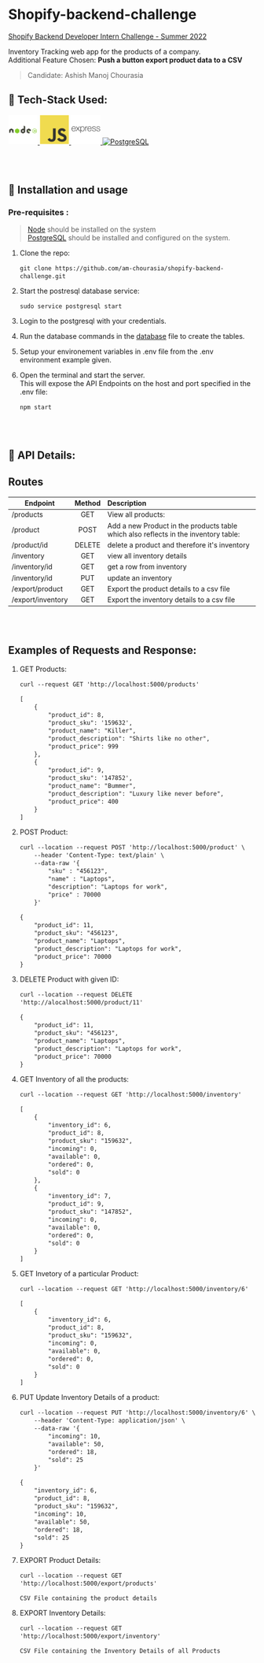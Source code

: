 # Shopify-backend-challenge

[Shopify Backend Developer Intern Challenge - Summer 2022](https://docs.google.com/document/d/1z9LZ_kZBUbg-O2MhZVVSqTmvDko5IJWHtuFmIu_Xg1A/edit#)

Inventory Tracking web app for the products of a company.
</br>
Additional Feature Chosen: **Push a button export product data to a CSV**

> Candidate: Ashish Manoj Chourasia

## 📜 Tech-Stack Used:

<p> 
  <a href="https://nodejs.org" target="_blank"> 
  <img src="https://raw.githubusercontent.com/devicons/devicon/master/icons/nodejs/nodejs-original-wordmark.svg" alt="nodejs" width="60" height="60"/> 
  </a> 
  <a href="https://developer.mozilla.org/en-US/docs/Web/JavaScript" target="_blank"> 
  <img src="https://raw.githubusercontent.com/devicons/devicon/master/icons/javascript/javascript-original.svg" alt="javascript" width="60" height="60"/> 
  </a> 
  <a href="https://expressjs.com" target="_blank"> 
  <img src="https://raw.githubusercontent.com/devicons/devicon/master/icons/express/express-original-wordmark.svg" alt="express" width="60" height="60"/> 
  </a> 
  <a href="https://www.postgresql.org/" target="_blank">
  <img src="https://cdn.jsdelivr.net/gh/devicons/devicon/icons/postgresql/postgresql-original-wordmark.svg" alt="PostgreSQL" width="60" height="60"/>
  </a>
</p>

</br>
</br>

## 💾 Installation and usage

### Pre-requisites :

> [Node](https://nodejs.org) should be installed on the system \
> [PostgreSQL](https://www.postgresql.org/) should be installed and configured on the system.

1. Clone the repo:

   ```
   git clone https://github.com/am-chourasia/shopify-backend-challenge.git
   ```

2. Start the postresql database service:
   ```
   sudo service postgresql start
   ```
3. Login to the postgresql with your credentials.
4. Run the database commands in the [database](/database.sql) file to create the tables.
5. Setup your environement variables in .env file from the .env environment example given.
6. Open the terminal and start the server. \
   This will expose the API Endpoints on the host and port specified in the .env file:
   ```
   npm start
   ```

</br>
</br>

## 💽 API Details:

## Routes

| Endpoint          | Method | Description                                                                         |
| ----------------- | :----: | :---------------------------------------------------------------------------------- |
| /products         |  GET   | View all products:                                                                  |
| /product          |  POST  | Add a new Product in the products table which also reflects in the inventory table: |
| /product/id       | DELETE | delete a product and therefore it's inventory                                       |
| /inventory        |  GET   | view all inventory details                                                          |
| /inventory/id     |  GET   | get a row from inventory                                                            |
| /inventory/id     |  PUT   | update an inventory                                                                 |
| /export/product   |  GET   | Export the product details to a csv file                                            |
| /export/inventory |  GET   | Export the inventory details to a csv file                                          |

</br>
</br>

## Examples of Requests and Response:

1.  GET Products:

    ```
    curl --request GET 'http://localhost:5000/products'
    ```

    ```
    [
        {
            "product_id": 8,
            "product_sku": '159632',
            "product_name": "Killer",
            "product_description": "Shirts like no other",
            "product_price": 999
        },
        {
            "product_id": 9,
            "product_sku": '147852',
            "product_name": "Bummer",
            "product_description": "Luxury like never before",
            "product_price": 400
        }
    ]
    ```

2.  POST Product:

    ```
    curl --location --request POST 'http://localhost:5000/product' \
        --header 'Content-Type: text/plain' \
        --data-raw '{
            "sku" : "456123",
            "name" : "Laptops",
            "description": "Laptops for work",
            "price" : 70000
        }'
    ```

    ```
    {
        "product_id": 11,
        "product_sku": "456123",
        "product_name": "Laptops",
        "product_description": "Laptops for work",
        "product_price": 70000
    }
    ```

3.  DELETE Product with given ID:

    ```
    curl --location --request DELETE 'http://alocalhost:5000/product/11'
    ```

    ```
    {
        "product_id": 11,
        "product_sku": "456123",
        "product_name": "Laptops",
        "product_description": "Laptops for work",
        "product_price": 70000
    }
    ```

4.  GET Inventory of all the products:

    ```
    curl --location --request GET 'http://localhost:5000/inventory'
    ```

    ```
    [
        {
            "inventory_id": 6,
            "product_id": 8,
            "product_sku": "159632",
            "incoming": 0,
            "available": 0,
            "ordered": 0,
            "sold": 0
        },
        {
            "inventory_id": 7,
            "product_id": 9,
            "product_sku": "147852",
            "incoming": 0,
            "available": 0,
            "ordered": 0,
            "sold": 0
        }
    ]
    ```

5.  GET Invetory of a particular Product:

    ```
    curl --location --request GET 'http://localhost:5000/inventory/6'
    ```

    ```
    [
        {
            "inventory_id": 6,
            "product_id": 8,
            "product_sku": "159632",
            "incoming": 0,
            "available": 0,
            "ordered": 0,
            "sold": 0
        }
    ]
    ```

6.  PUT Update Inventory Details of a product:

    ```
    curl --location --request PUT 'http://localhost:5000/inventory/6' \
        --header 'Content-Type: application/json' \
        --data-raw '{
            "incoming": 10,
            "available": 50,
            "ordered": 18,
            "sold": 25
        }'
    ```

    ```
    {
        "inventory_id": 6,
        "product_id": 8,
        "product_sku": "159632",
        "incoming": 10,
        "available": 50,
        "ordered": 18,
        "sold": 25
    }
    ```

7.  EXPORT Product Details:

    ```
    curl --location --request GET 'http://localhost:5000/export/products'
    ```

    ```
    CSV File containing the product details
    ```

8.  EXPORT Inventory Details:
    ```
    curl --location --request GET 'http://localhost:5000/export/inventory'
    ```
    ```
    CSV File containing the Inventory Details of all Products
    ```
